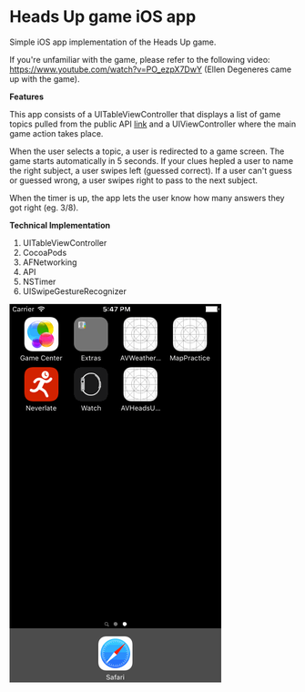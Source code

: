 # Heads Up game iOS app
Simple iOS app implementation of the Heads Up game. 

If you're unfamiliar with the game, please refer to the following video: https://www.youtube.com/watch?v=PO_ezpX7DwY (Ellen Degeneres came up with the game). 

**Features**

This app consists of a UITableViewController that displays a list of game topics pulled from the public API [link](https://heads-up-api.herokuapp.com) and a UIViewController where the main game action takes place. 

When the user selects a topic, a user is redirected to a game screen. The game starts automatically in 5 seconds. If your clues hepled a user to name the right subject, a user swipes left (guessed correct). If a user can't guess or guessed wrong, a user swipes right to pass to the next subject.

When the timer is up, the app lets the user know how many answers they got right (eg. 3/8). 

 
 
**Technical Implementation**


1) UITableViewController    
2) CocoaPods  
3) AFNetworking  
3) API   
4) NSTimer     
3) UISwipeGestureRecognizer    

![gif](https://github.com/ayunav/HeadsUp-Game-App/blob/master/HeadsUpGame.gif)



